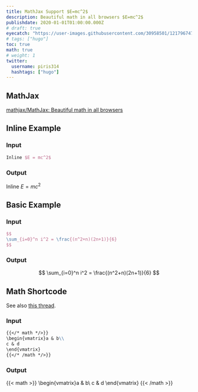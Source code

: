 ```yaml
---
title: MathJax Support $E=mc^2$
description: Beautiful math in all browsers $E=mc^2$
publishdate: 2020-01-01T01:00:00.000Z
# draft: true
eyecatch: "https://user-images.githubusercontent.com/30958501/121796747-647b7b80-cc56-11eb-8490-52d5899e561c.jpg"
# tags: ["hugo"]
toc: true
math: true
# weight: 1
twitter:
  username: piris314
  hashtags: ["hugo"]
---
```




## MathJax

[mathjax/MathJax: Beautiful math in all browsers](https://github.com/mathjax/MathJax)



## Inline Example

### Input

```tex
Inline $E = mc^2$
```

### Output

Inline $E = mc^2$



## Basic Example

### Input

```tex
$$
\sum_{i=0}^n i^2 = \frac{(n^2+n)(2n+1)}{6}
$$
```

### Output

$$
\sum_{i=0}^n i^2 = \frac{(n^2+n)(2n+1)}{6}
$$



## Math Shortcode

See also [this thread](https://discourse.gohugo.io/t/use-goldmark-mathjax-extension/25721).

### Input

```md
{{</* math */>}}
\begin{vmatrix}a & b\\
c & d
\end{vmatrix}
{{</* /math */>}}
```

### Output

{{< math >}}
\begin{vmatrix}a & b\\
c & d
\end{vmatrix}
{{< /math >}}

